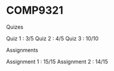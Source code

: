 # COMP9321

Quizes

Quiz 1 : 3/5
Quiz 2 : 4/5
Quiz 3 : 10/10

Assignments

Assignment 1 : 15/15
Assignment 2 : 14/15


